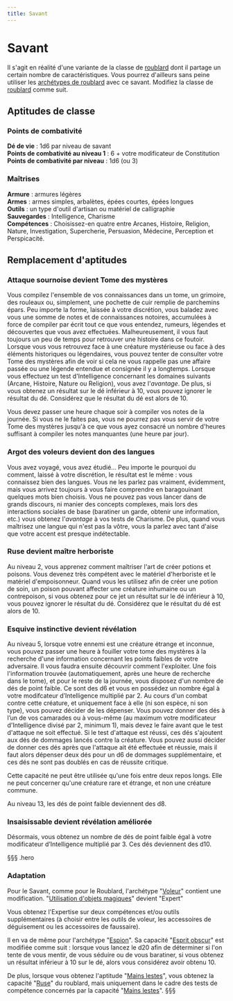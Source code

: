 ```yaml
---
title: Savant
---
```

# Savant
Il s'agit en réalité d'une variante de la classe de [roublard](/classes/roublard/) dont il partage un certain nombre de caractéristiques. Vous pourrez d'ailleurs sans peine utiliser les [archétypes de roublard](/classes/roublard/#archetypes-de-roublard) avec ce savant. Modifiez la classe de [roublard](/classes/roublard/) comme suit.

## Aptitudes de classe
### Points de combativité
**Dé de vie** : 1d6 par niveau de savant  
**Points de combativité au niveau 1** : 6 + votre modificateur de Constitution  
**Points de combativité par niveau** : 1d6 (ou 3)

### Maîtrises
**Armure** : armures légères  
**Armes** : armes simples, arbalètes, épées courtes, épées longues  
**Outils** : un type d'outil d'artisan ou matériel de calligraphie  
**Sauvegardes** : Intelligence, Charisme  
**Compétences** : Choisissez-en quatre entre Arcanes, Histoire, Religion, Nature, Investigation, Supercherie, Persuasion, Médecine, Perception et Perspicacité.

## Remplacement d'aptitudes
### Attaque sournoise devient Tome des mystères
Vous compilez l'ensemble de vos connaissances dans un tome, un grimoire, des rouleaux ou, simplement, une pochette de cuir remplie de parchemins épars. Peu importe la forme, laissée à votre discrétion, vous baladez avec vous une somme de notes et de connaissances notoires, accumulées à force de compiler par écrit tout ce que vous entendez, rumeurs, légendes et découvertes que vous avez effectuées. Malheureusement, il vous faut toujours un peu de temps pour retrouver une histoire dans ce foutoir. Lorsque vous vous retrouvez face à une créature mystérieuse ou face à des éléments historiques ou légendaires, vous pouvez tenter de consulter votre Tome des mystères afin de voir si cela ne vous rappelle pas une affaire passée ou une légende entendue et consignée il y a longtemps. Lorsque vous effectuez un test d'Intelligence concernant les domaines suivants (Arcane, Histoire, Nature ou Religion), vous avez l'_avantage_. De plus, si vous obtenez un résultat sur le dé inférieur à 10, vous pouvez ignorer le résultat du dé. Considérez que le résultat du dé est alors de 10.

Vous devez passer une heure chaque soir à compiler vos notes de la journée. Si vous ne le faites pas, vous ne pourrez pas vous servir de votre Tome des mystères jusqu'à ce que vous ayez consacré un nombre d'heures suffisant à compiler les notes manquantes (une heure par jour).

### Argot des voleurs devient don des langues
Vous avez voyagé, vous avez étudié... Peu importe le pourquoi du comment, laissé à votre discrétion, le résultat est le même  : vous connaissez bien des langues. Vous ne les parlez pas vraiment, évidemment, mais vous arrivez toujours à vous faire comprendre en baragouinant quelques mots bien choisis. Vous ne pouvez pas vous lancer dans de grands discours, ni manier des concepts complexes, mais lors des interactions sociales de base (baratiner un garde, obtenir une information, etc.) vous obtenez l'_avantage_ à vos tests de Charisme. De plus, quand vous maîtrisez une langue qui n'est pas la vôtre, vous la parlez avec tant d'aise que votre accent est presque indétectable.

### Ruse devient maître herboriste
Au niveau 2, vous apprenez comment maîtriser l'art de créer potions et poisons. Vous devenez très compétent avec le matériel d'herboriste et le matériel d'empoisonneur. Quand vous les utilisez afin de créer une potion de soin, un poison pouvant affecter une créature inhumaine ou un contrepoison, si vous obtenez pour ce jet un résultat sur le dé inférieur à 10, vous pouvez ignorer le résultat du dé. Considérez que le résultat du dé est alors de 10.

### Esquive instinctive devient révélation
Au niveau 5, lorsque votre ennemi est une créature étrange et inconnue, vous pouvez passer une heure à fouiller votre tome des mystères à la recherche d'une information concernant les points faibles de votre adversaire. Il vous faudra ensuite découvrir comment l'exploiter. Une fois l'information trouvée (automatiquement, après une heure de recherche dans le tome), et pour le reste de la journée, vous disposez d'un nombre de dés de point faible. Ce sont des d6 et vous en possédez un nombre égal à votre modifcateur d’Intelligence multiplié par 2. Au cours d'un combat contre cette créature, et uniquement face à elle (ni son espèce, ni son type), vous pouvez décider de les dépenser. Vous pouvez donner des dés à l’un de vos camarades ou à vous-même (au maximum votre modificateur d'Intelligence divisé par 2, minimum 1), mais devez le faire avant que le test d'attaque ne soit effectué. Si le test d'attaque est réussi, ces dés s'ajoutent aux dés de dommages lancés contre la créature. Vous pouvez aussi décider de donner ces dés après que l'attaque ait été effectuée et réussie, mais il faut alors dépenser deux dés pour un d6 de dommages supplémentaire, et ces dés ne sont pas doublés en cas de
réussite critique.

Cette capacité ne peut être utilisée qu'une fois entre deux repos longs. Elle ne peut concerner qu'une créature rare et étrange, et non une créature commune.

Au niveau 13, les dés de point faible deviennent des d8.

### Insaisissable devient révélation améliorée
Désormais, vous obtenez un nombre de dés de point faible égal à votre modificateur d’Intelligence multiplié par 3. Ces dés deviennent des d10.

§§§ .hero
### Adaptation
Pour le Savant, comme pour le Roublard, l'archétype "[Voleur](/classes/roublard/#voleur)" contient une modification. "[Utilisation d'objets magiques](/classes/roublard/#utilisation-d-objets-magiques)" devient "Expert"

Vous obtenez l'Expertise sur deux compétences et/ou outils supplémentaires (à choisir entre les outils de voleur, les accessoires de déguisement ou les accessoires de faussaire).

Il en va de même pour l'archétype "[Espion](/classes/roublard/#espion)". Sa capacité "[Esprit obscur](/classes/roublard/#esprit-obscur)" est modifiée comme suit : lorsque vous lancez le d20 afin de déterminer si l'on tente de vous mentir, de vous séduire ou de vous baratiner, si vous obtenez un résultat inférieur à 10 sur le dé, alors vous considérez avoir obtenu 10.

De plus, lorsque vous obtenez l'aptitude "[Mains lestes](/classes/roublard/#mains-lestes)", vous obtenez la capacité "[Ruse](/classes/roublard/#ruse)" du roublard, mais uniquement dans le cadre des tests de compétence concernés par la capacité "[Mains lestes](/classes/roublard/#mains-lestes)".
§§§

